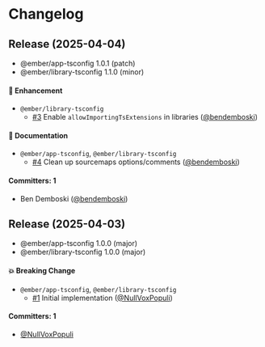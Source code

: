 # Changelog

## Release (2025-04-04)

* @ember/app-tsconfig 1.0.1 (patch)
* @ember/library-tsconfig 1.1.0 (minor)

#### :rocket: Enhancement
* `@ember/library-tsconfig`
  * [#3](https://github.com/ember-cli/tsconfigs/pull/3) Enable `allowImportingTsExtensions` in libraries ([@bendemboski](https://github.com/bendemboski))

#### :memo: Documentation
* `@ember/app-tsconfig`, `@ember/library-tsconfig`
  * [#4](https://github.com/ember-cli/tsconfigs/pull/4) Clean up sourcemaps options/comments ([@bendemboski](https://github.com/bendemboski))

#### Committers: 1
- Ben Demboski ([@bendemboski](https://github.com/bendemboski))

## Release (2025-04-03)

* @ember/app-tsconfig 1.0.0 (major)
* @ember/library-tsconfig 1.0.0 (major)

#### :boom: Breaking Change
* `@ember/app-tsconfig`, `@ember/library-tsconfig`
  * [#1](https://github.com/ember-cli/tsconfigs/pull/1) Initial implementation ([@NullVoxPopuli](https://github.com/NullVoxPopuli))

#### Committers: 1
- [@NullVoxPopuli](https://github.com/NullVoxPopuli)
